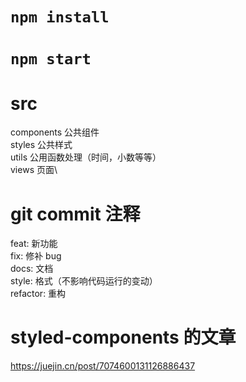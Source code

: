 # `npm install`

# `npm start`

# src

components 公共组件\
styles 公共样式\
utils 公用函数处理（时间，小数等等）\
views 页面\

# git commit 注释

feat: 新功能\
fix: 修补 bug\
docs: 文档\
style: 格式（不影响代码运行的变动）\
refactor: 重构

# styled-components 的文章

https://juejin.cn/post/7074600131126886437
